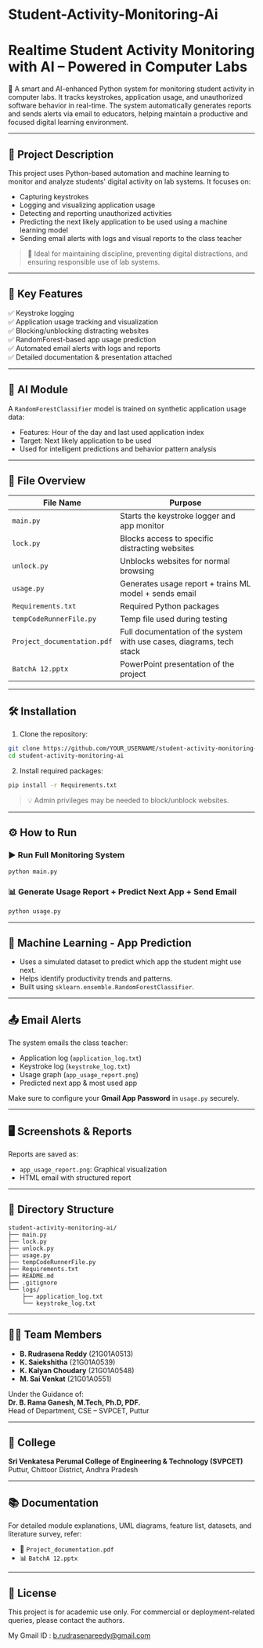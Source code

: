 # Student-Activity-Monitoring-Ai

# Realtime Student Activity Monitoring with AI – Powered in Computer Labs

🚀 A smart and AI-enhanced Python system for monitoring student activity in computer labs. It tracks keystrokes, application usage, and unauthorized software behavior in real-time. The system automatically generates reports and sends alerts via email to educators, helping maintain a productive and focused digital learning environment.

---

## 📌 Project Description

This project uses Python-based automation and machine learning to monitor and analyze students' digital activity on lab systems. It focuses on:
- Capturing keystrokes
- Logging and visualizing application usage
- Detecting and reporting unauthorized activities
- Predicting the next likely application to be used using a machine learning model
- Sending email alerts with logs and visual reports to the class teacher

> 🧠 Ideal for maintaining discipline, preventing digital distractions, and ensuring responsible use of lab systems.

---

## 🎯 Key Features

✅ Keystroke logging  
✅ Application usage tracking and visualization  
✅ Blocking/unblocking distracting websites  
✅ RandomForest-based app usage prediction  
✅ Automated email alerts with logs and reports  
✅ Detailed documentation & presentation attached

---

## 🧠 AI Module

A `RandomForestClassifier` model is trained on synthetic application usage data:
- Features: Hour of the day and last used application index
- Target: Next likely application to be used
- Used for intelligent predictions and behavior pattern analysis

---

## 🧾 File Overview

| File Name               | Purpose |
|------------------------|---------|
| `main.py`              | Starts the keystroke logger and app monitor |
| `lock.py`              | Blocks access to specific distracting websites |
| `unlock.py`            | Unblocks websites for normal browsing |
| `usage.py`             | Generates usage report + trains ML model + sends email |
| `Requirements.txt`     | Required Python packages |
| `tempCodeRunnerFile.py`| Temp file used during testing |
| `Project_documentation.pdf` | Full documentation of the system with use cases, diagrams, tech stack |
| `BatchA 12.pptx`       | PowerPoint presentation of the project |

---

## 🛠️ Installation

1. Clone the repository:
```bash
git clone https://github.com/YOUR_USERNAME/student-activity-monitoring-ai.git
cd student-activity-monitoring-ai
```

2. Install required packages:
```bash
pip install -r Requirements.txt
```

> 💡 Admin privileges may be needed to block/unblock websites.

---

## ⚙️ How to Run

### ▶️ Run Full Monitoring System
```bash
python main.py
```

### 📊 Generate Usage Report + Predict Next App + Send Email
```bash
python usage.py
```

---

## 🧠 Machine Learning - App Prediction

- Uses a simulated dataset to predict which app the student might use next.
- Helps identify productivity trends and patterns.
- Built using `sklearn.ensemble.RandomForestClassifier`.

---

## 📤 Email Alerts

The system emails the class teacher:
- Application log (`application_log.txt`)
- Keystroke log (`keystroke_log.txt`)
- Usage graph (`app_usage_report.png`)
- Predicted next app & most used app

Make sure to configure your **Gmail App Password** in `usage.py` securely.

---

## 🖥️ Screenshots & Reports

Reports are saved as:
- `app_usage_report.png`: Graphical visualization
- HTML email with structured report

---

## 📁 Directory Structure

```
student-activity-monitoring-ai/
├── main.py
├── lock.py
├── unlock.py
├── usage.py
├── tempCodeRunnerFile.py
├── Requirements.txt
├── README.md
├── .gitignore
└── logs/
    ├── application_log.txt
    └── keystroke_log.txt
```

---

## 👨‍💻 Team Members

- **B. Rudrasena Reddy** (21G01A0513)  
- **K. Saiekshitha** (21G01A0539)  
- **K. Kalyan Choudary** (21G01A0548)  
- **M. Sai Venkat** (21G01A0551)  

Under the Guidance of:  
**Dr. B. Rama Ganesh, M.Tech, Ph.D, PDF.**  
Head of Department, CSE – SVPCET, Puttur

---

## 🏫 College

**Sri Venkatesa Perumal College of Engineering & Technology (SVPCET)**  
Puttur, Chittoor District, Andhra Pradesh

---

## 📚 Documentation

For detailed module explanations, UML diagrams, feature list, datasets, and literature survey, refer:
- 📄 `Project_documentation.pdf`
- 📊 `BatchA 12.pptx`

---

## 📄 License

This project is for academic use only. For commercial or deployment-related queries, please contact the authors.

My Gmail ID : b.rudrasenareedy@gmail.com
